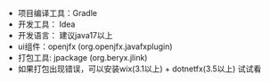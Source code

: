 - 项目编译工具：Gradle
- 开发工具： Idea
- 开发语言： 建议java17以上
- ui组件：openjfx (org.openjfx.javafxplugin)
- 打包工具: jpackage (org.beryx.jlink)
- 如果打包出现错误，可以安装wix(3.1以上) + dotnetfx(3.5以上) 试试看

